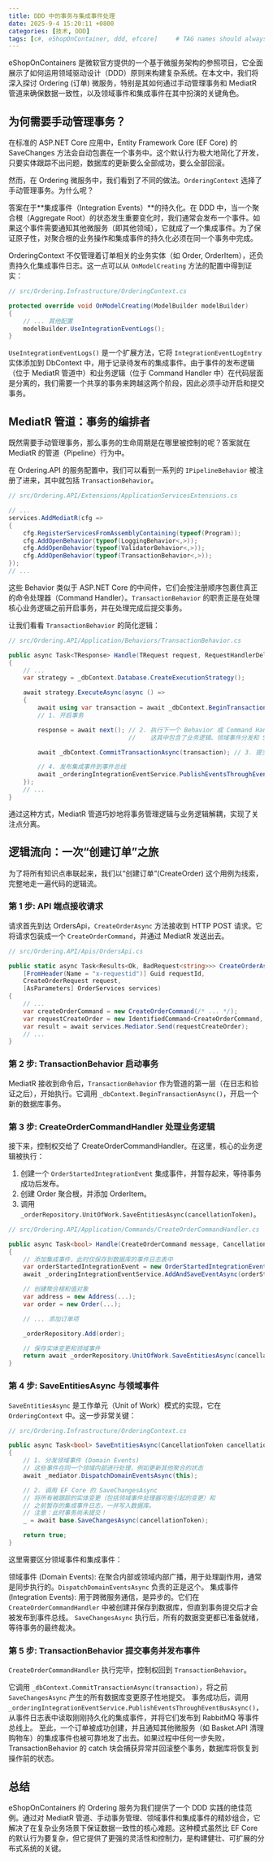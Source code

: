 ```yaml
---
title: DDD 中的事务与集成事件处理
date: 2025-9-4 15:20:11 +0800
categories: [技术, DDD]
tags: [c#, eShopOnContainer, ddd, efcore]     # TAG names should always be lowercase
---
```


eShopOnContainers 是微软官方提供的一个基于微服务架构的参照项目，它全面展示了如何运用领域驱动设计（DDD）原则来构建复杂系统。在本文中，我们将深入探讨 Ordering (订单) 微服务，特别是其如何通过手动管理事务和 MediatR 管道来确保数据一致性，以及领域事件和集成事件在其中扮演的关键角色。

## 为何需要手动管理事务？
在标准的 ASP.NET Core 应用中，Entity Framework Core (EF Core) 的 SaveChanges 方法会自动包裹在一个事务中。这个默认行为极大地简化了开发，只要实体跟踪不出问题，数据库的更新要么全部成功，要么全部回滚。

然而，在 Ordering 微服务中，我们看到了不同的做法。`OrderingContext` 选择了手动管理事务。为什么呢？

答案在于**集成事件（Integration Events）**的持久化。在 DDD 中，当一个聚合根（Aggregate Root）的状态发生重要变化时，我们通常会发布一个事件。如果这个事件需要通知其他微服务（即其他领域），它就成了一个集成事件。为了保证原子性，对聚合根的业务操作和集成事件的持久化必须在同一个事务中完成。

OrderingContext 不仅管理着订单相关的业务实体（如 Order, OrderItem），还负责持久化集成事件日志。这一点可以从 `OnModelCreating` 方法的配置中得到证实：

```c#
// src/Ordering.Infrastructure/OrderingContext.cs

protected override void OnModelCreating(ModelBuilder modelBuilder)
{
    // ... 其他配置
    modelBuilder.UseIntegrationEventLogs();
}
```

`UseIntegrationEventLogs()` 是一个扩展方法，它将 `IntegrationEventLogEntry` 实体添加到 DbContext 中，用于记录待发布的集成事件。由于事件的发布逻辑（位于 MediatR 管道中）和业务逻辑（位于 Command Handler 中）在代码层面是分离的，我们需要一个共享的事务来跨越这两个阶段，因此必须手动开启和提交事务。

## MediatR 管道：事务的编排者
既然需要手动管理事务，那么事务的生命周期是在哪里被控制的呢？答案就在 MediatR 的管道（Pipeline）行为中。

在 Ordering.API 的服务配置中，我们可以看到一系列的 `IPipelineBehavior` 被注册了进来，其中就包括 `TransactionBehavior`。

```c#
// src/Ordering.API/Extensions/ApplicationServicesExtensions.cs

// ...
services.AddMediatR(cfg =>
{
    cfg.RegisterServicesFromAssemblyContaining(typeof(Program));
    cfg.AddOpenBehavior(typeof(LoggingBehavior<,>));
    cfg.AddOpenBehavior(typeof(ValidatorBehavior<,>));
    cfg.AddOpenBehavior(typeof(TransactionBehavior<,>));
});
// ...
```

这些 Behavior 类似于 ASP.NET Core 的中间件，它们会按注册顺序包裹住真正的命令处理器（Command Handler）。`TransactionBehavior` 的职责正是在处理核心业务逻辑之前开启事务，并在处理完成后提交事务。

让我们看看 `TransactionBehavior` 的简化逻辑：

```c#
// src/Ordering.API/Application/Behaviors/TransactionBehavior.cs

public async Task<TResponse> Handle(TRequest request, RequestHandlerDelegate<TResponse> next, CancellationToken cancellationToken)
{
    // ...
    var strategy = _dbContext.Database.CreateExecutionStrategy();

    await strategy.ExecuteAsync(async () =>
    {
        await using var transaction = await _dbContext.BeginTransactionAsync();
        // 1. 开启事务

        response = await next(); // 2. 执行下一个 Behavior 或 Command Handler
                                 //    这其中包含了业务逻辑、领域事件分发和 SaveChanges

        await _dbContext.CommitTransactionAsync(transaction); // 3. 提交事务

        // 4. 发布集成事件到事件总线
        await _orderingIntegrationEventService.PublishEventsThroughEventBusAsync(transaction.TransactionId);
    });
    // ...
}
```

通过这种方式，MediatR 管道巧妙地将事务管理逻辑与业务逻辑解耦，实现了关注点分离。

## 逻辑流向：一次“创建订单”之旅
为了将所有知识点串联起来，我们以“创建订单”(CreateOrder) 这个用例为线索，完整地走一遍代码的逻辑流。

### 第 1 步: API 端点接收请求

请求首先到达 OrdersApi，`CreateOrderAsync` 方法接收到 HTTP POST 请求。它将请求包装成一个 `CreateOrderCommand`，并通过 MediatR 发送出去。

```c#
// src/Ordering.API/Apis/OrdersApi.cs

public static async Task<Results<Ok, BadRequest<string>>> CreateOrderAsync(
    [FromHeader(Name = "x-requestid")] Guid requestId,
    CreateOrderRequest request,
    [AsParameters] OrderServices services)
{
    // ...
    var createOrderCommand = new CreateOrderCommand(/* ... */);
    var requestCreateOrder = new IdentifiedCommand<CreateOrderCommand, bool>(createOrderCommand, requestId);
    var result = await services.Mediator.Send(requestCreateOrder);
    // ...
}
```

### 第 2 步: TransactionBehavior 启动事务

MediatR 接收到命令后，`TransactionBehavior` 作为管道的第一层（在日志和验证之后），开始执行。它调用 `_dbContext.BeginTransactionAsync()`，开启一个新的数据库事务。

### 第 3 步: CreateOrderCommandHandler 处理业务逻辑

接下来，控制权交给了 CreateOrderCommandHandler。在这里，核心的业务逻辑被执行：

1. 创建一个 `OrderStartedIntegrationEvent` 集成事件，并暂存起来，等待事务成功后发布。
2. 创建 Order 聚合根，并添加 OrderItem。
3. 调用 `_orderRepository.UnitOfWork.SaveEntitiesAsync(cancellationToken)`。

```c#
// src/Ordering.API/Application/Commands/CreateOrderCommandHandler.cs

public async Task<bool> Handle(CreateOrderCommand message, CancellationToken cancellationToken)
{
    // 添加集成事件，此时仅保存到数据库的事件日志表中
    var orderStartedIntegrationEvent = new OrderStartedIntegrationEvent(message.UserId);
    await _orderingIntegrationEventService.AddAndSaveEventAsync(orderStartedIntegrationEvent);

    // 创建聚合根和值对象
    var address = new Address(...);
    var order = new Order(...);

    // ... 添加订单项

    _orderRepository.Add(order);

    // 保存实体变更和领域事件
    return await _orderRepository.UnitOfWork.SaveEntitiesAsync(cancellationToken);
}
```

### 第 4 步: SaveEntitiesAsync 与领域事件

`SaveEntitiesAsync` 是工作单元（Unit of Work）模式的实现，它在 `OrderingContext` 中。这一步非常关键：

```c#
// src/Ordering.Infrastructure/OrderingContext.cs

public async Task<bool> SaveEntitiesAsync(CancellationToken cancellationToken = default)
{
    // 1. 分发领域事件 (Domain Events)
    // 这些事件在同一个领域内部进行处理，例如更新其他聚合的状态
    await _mediator.DispatchDomainEventsAsync(this);

    // 2. 调用 EF Core 的 SaveChangesAsync
    // 将所有被跟踪的实体变更（包括领域事件处理器可能引起的变更）和
    // 之前暂存的集成事件日志，一并写入数据库。
    // 注意：此时事务尚未提交！
    _ = await base.SaveChangesAsync(cancellationToken);

    return true;
}
```

这里需要区分领域事件和集成事件：

领域事件 (Domain Events): 在聚合内部或领域内部广播，用于处理副作用，通常是同步执行的。`DispatchDomainEventsAsync` 负责的正是这个。
集成事件 (Integration Events): 用于跨微服务通信，是异步的。它们在 `CreateOrderCommandHandler` 中被创建并保存到数据库，但直到事务提交后才会被发布到事件总线。
`SaveChangesAsync` 执行后，所有的数据变更都已准备就绪，等待事务的最终裁决。

### 第 5 步: TransactionBehavior 提交事务并发布事件

`CreateOrderCommandHandler` 执行完毕，控制权回到 `TransactionBehavior`。

它调用 `_dbContext.CommitTransactionAsync(transaction)`，将之前 `SaveChangesAsync` 产生的所有数据库变更原子性地提交。
事务成功后，调用 `_orderingIntegrationEventService.PublishEventsThroughEventBusAsync()`，从事件日志表中读取刚刚持久化的集成事件，并将它们发布到 RabbitMQ 等事件总线上。
至此，一个订单被成功创建，并且通知其他微服务（如 Basket.API 清理购物车）的集成事件也被可靠地发了出去。如果过程中任何一步失败，TransactionBehavior 的 catch 块会捕获异常并回滚整个事务，数据库将恢复到操作前的状态。

## 总结
eShopOnContainers 的 Ordering 服务为我们提供了一个 DDD 实践的绝佳范例。通过对 MediatR 管道、手动事务管理、领域事件和集成事件的精妙组合，它解决了在复杂业务场景下保证数据一致性的核心难题。这种模式虽然比 EF Core 的默认行为要复杂，但它提供了更强的灵活性和控制力，是构建健壮、可扩展的分布式系统的关键。